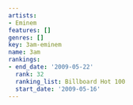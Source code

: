 ```yaml
---
artists:
- Eminem
features: []
genres: []
key: 3am-eminem
name: 3am
rankings:
- end_date: '2009-05-22'
  rank: 32
  ranking_list: Billboard Hot 100
  start_date: '2009-05-16'
---
```



